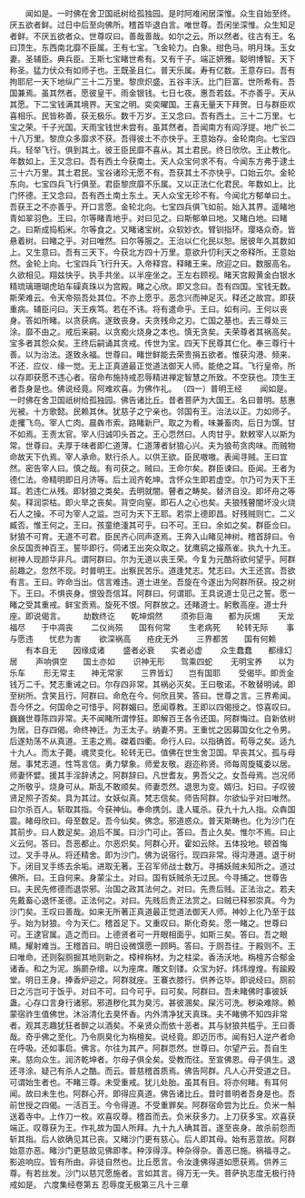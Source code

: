 <!-- { "loadSidebar": true } -->
　　闻如是。一时佛在舍卫国祇树给孤独园。是时阿难闲居深惟。众生自始至终。厌五欲者鲜。过日中后至向佛所。稽首毕退白言。唯世尊。吾闲坐深惟。众生知足者鲜。不厌五欲者众。世尊叹曰。善哉善哉。如尔之云。所以然者。往古有王。名曰顶生。东西南北靡不臣属。王有七宝。飞金轮力。白象。绀色马。明月珠。玉女妻。圣辅臣。典兵臣。王斯七宝睹世希有。又有千子。端正妍雅。聪明博智。天下称圣。猛力伏众有如师子也。王既圣且仁。普天乐属。寿有亿数。王意存曰。吾有拘耶尼一天下地纵广三十二万里。黎庶炽盛。五谷丰沃。比门巨富。世所希有。吾国兼焉。虽其然者。愿彼皇干。雨金银钱。七日七夜。惠吾若兹。不亦善乎。天从其愿。下二宝钱满其境界。天宝之明。奕奕曜国。王喜无量天下拜贺。日与群臣欢喜相乐。民皆称善。获无极乐。数千万岁。王又念曰。吾有西土。三十二万里。七宝之荣。千子光国。天雨宝钱世未尝有。虽其然者。吾闻南方有阎浮提。地广长二十八万里。黎庶众多靡求不获。吾得彼土不亦快乎。王意始存。金轮南向。七宝四兵。轻举飞行。俱到其土。彼王臣民靡不喜从。其土君民。终日欣欣。王止教化。年数如上。王又念曰。吾有西土今获南土。天人众宝何求不有。今闻东方弗于逮土三十六万里。其土君民。宝谷诸珍无愿不有。吾获其土不亦快乎。口始云尔。金轮东向。七宝四兵飞行俱至。君臣黎庶靡不乐属。又以正法仁化君民。年数如上。比门怀德。王又念曰。吾有西土南土东土。天人众宝无珍不有。今闻北方郁单曰土。吾获王之不亦善乎。开口言愿。金轮北向。七宝四兵俱飞如前。始入其界。遥睹地青如翠羽色。王曰。尔等睹青地乎。对曰见之。曰斯郁单曰地。又睹白地。曰睹之。曰斯成捣稻米。尔等食之。又睹诸宝树。众软妙衣。臂钏指环。璎珞众奇。皆悬着树。曰睹之乎。对曰唯然。曰尔等服之。王治以仁化民以恕。居彼年久其数如上。又生意曰。吾有三天下。今获北方四十万里。意欲升忉利天之帝释所。王意始然。金轮上向。七宝四兵飞行升天。入帝释宫。释睹王来。欣迎之曰。数服高名。久欲相见。翔兹快乎。执手共坐。以半座坐之。王左右顾视。睹天宫殿黄金白银水精琉璃珊瑚虎珀车磲真珠以为宫殿。睹之心欣。即又念曰。吾有四国。宝钱无数。斯荣难云。令天帝殒吾处其位。不亦上愿乎。恶念兴而神足灭。释还之故宫。即获重病。辅臣问曰。天王疾笃。若在不讳。将有遣命乎。王曰。如有问。王何以丧身。答如所睹。以贪获病。遂致丧身。夫贪残命之刃。亡国之基也。去三尊处三涂。靡不由之。戒后来嗣。以贪痴火烧身之本也。慎无贪矣。夫荣尊者其祸高矣。宝多者其怨众矣。王终后嗣诵其贪戒。传世为宝。四天下民尊其仁化。奉三尊行十善。以为治法。遂致永福。世尊曰。睹世鲜能去荣贵捐五欲者。惟获沟港、频来、不还．应仪．缘一觉。无上正真道最正觉道法御天人师。能绝之耳。飞行皇帝。所以存即获愿不违心者。宿命布施持戒忍辱精进禅定智慧之所致。不空获也。顶生王者吾身是也。佛说经竟。阿难欢喜。为佛作礼。
（四一）普明王经
　　闻如是。一时佛在舍卫国祇树给孤独园。佛告诸比丘。昔者菩萨为大国王。名曰普明。慈惠光被。十方歌懿。民赖其休。犹慈子之宁亲也。邻国有王。治法以正。力如师子。走攫飞鸟。宰人亡肉。晨犇市索。路睹新尸。取之为肴。味兼畜肉。后日为馔。甘不如焉。王责太官。宰人归诚叩头首之。王心恧然曰。人肉甘乎。默敕宰人以斯为常。世尊曰。夫厚于味者即仁道薄。仁道薄者豺狼心兴。夫为狼苟贪肉味。而贼物命故天下仇焉。宰人承命。默行杀人。以供王欲。臣民嗷嗷。表闻寻贼。王曰宜然。密告宰人曰。慎之哉。有司获之。贼曰。王命尔矣。群臣谏曰。臣闻。王者为德仁法。帝精明即日月济等。后土润齐乾坤。含怀众生即若虚空。尔乃可为天下王耳。若违仁从残。即豺狼之类矣。去明就闇。瞽者之畴矣。替济自没。即坏舟之等矣。释润崇枯。即火旱之丧矣。背空向窒。即石人之心也矣。夫狼残瞽闇坏没火烧石人之操。不可为宰人之监。岂可为天下王耶。若崇上德即昌。好残贼则亡。二义臧否。惟王何之。王曰。孩童绝湩其可乎。曰不可。王曰。余如之矣。群臣佥曰。豺狼不可育。无道不可君。臣民齐心同声逐焉。王奔入山睹见神树。稽首辞曰。令余反国贡神百王。誓毕即行。伺诸王出突众取之。犹鹰鹞之撮燕雀。执九十九王。树神人现颜华非凡。谓阿群曰。尔为无道以丧王荣。今复为元酷将欲何望乎。阿群前趣之。忽然不现。时普明王。出察民苦乐。道逢梵志。梵志曰。大王还宫。吾欲有言。王曰。昨命当出。信言难违。道士进坐。吾旋在今遂出为阿群所获。投之树下。王曰。不惧丧身。恨毁吾信耳。阿群曰。何谓耶。王具说道士见己之誓。愿一睹之受其重戒。鲜宝贡焉。旋死不恨。阿群放之。还睹道士。躬敷高座。道士升座。即说偈言。
　　劫数终讫　　乾坤烔然
　　须弥巨海　　都为灰焬
　　天龙福尽　　于中凋丧
　　二仪尚殒　　国有何常
　　生老病死　　轮转无际
　　事与愿违　　忧悲为害
　　欲深祸高　　疮疣无外
　　三界都苦　　国有何赖
　　有本自无　　因缘成诸
　　盛者必衰　　实者必虚
　　众生蠢蠢　　都缘幻居
　　声响俱空　　国土亦如
　　识神无形　　驾乘四蛇
　　无明宝养　　以为乐车
　　形无常主　　神无常家
　　三界皆幻　　岂有国耶
　　受偈毕。即贡金钱万二千。梵志重诫之曰。尔存四非常。其祸必灭矣。王曰敬诺。不敢替明诫。即至树所。含笑且行。阿群曰。命危在今。何欣且笑。答曰。世尊之言。三界希闻。吾今怀之。何国命之可惜乎。阿群媚曰。愿闻尊教。王即以四偈授之。惊喜叹曰。巍巍世尊陈四非常。夫不闻睹所谓悖狂。即解百王各令还国。阿群悔过。自新依树为居。日存四偈。命终神迁。为王太子。纳妻不男。王重忧之因募国女化之令男。后遂劮荡不从真道。王恚之焉。磔着四衢。命行人曰。以指确首。苟辱之矣。适九十九人。而太子薨。魂灵变化。轮转无已。值佛在世生舍卫国。早丧其父。孤与母居。事梵志道。性笃言信。勇力擘象。师爱友敬。遐迩称贤。师每周旋辄委以居。师妻怀嬖。援其手淫辞诱之。阿群辞曰。凡世耆友。男吾父之。女吾母焉。岂况师之所敬乎。烧身可从。斯乱不敢顺矣。师妻恧然。退思为变。婿归。妇曰。子叹彼贤足照子否矣。具为其过。女妖似真。梵志信矣。师告阿群。尔欲仙乎对曰唯然。曰尔杀百人。斩取其指。今获神仙。奉命携剑。逢人辄杀。获九十九人指。众犇国震。睹母欣曰。母至数足。吾今仙矣。佛念。邪道惑众。普天斯畴也。化为沙门在其前步。曰人数足矣。追后不属。曰沙门可止。答曰。吾止久矣。惟尔不焉。曰止义云何。答曰。吾恶都止。尔恶炽矣。阿群心开。霍如云除。五体投地。顿首悔过。叉手寻从。将还精舍。即为沙门。佛为说宿行。现四非常。得沟港道。退于树下。闭目叉手练去余垢。进取无著。王召军师战士数万。寻捕妖贼未知所之。道过佛所。曰。王自何来。身蒙尘土。对曰。国有妖贼杀无过民。今寻捕之。世尊告曰。夫民先修德而退崇邪。治国之政其法何之。对曰。先贵后贱。正法治之。若夫先戴畜心退怀圣德。正法何之。对曰。先贱后贵正法赏之。曰贼已释邪崇真。今为沙门矣。王叹曰善哉。如来无所著正真道最正觉道法御天人师。神妙上化乃至于兹乎。始为豺狼。今为天仁。稽首足下。又重叹曰。斯化奇矣。愿一睹之。世尊曰可。王逮官属。造之而曰。上德贤者可一开眼相面乎。如斯三矣。答曰。吾之眼睛。耀射难当。王稽首曰。明日设微馔愿一顾眄。答曰。于厕吾往。于殿则不。王曰唯命。还则裂厕掘其地则新之。樟梓栴材。为之柱梁。香汤沃地。栴檀苏合郁金诸香。和之为泥。旃罽杂缯。以为座席。雕文刻镂。众宝为好。炜炜煌煌。有踰殿堂。明日王身。捧香炉迎之。阿群就座。王褰衣膝行。供养讫毕。即说经曰。厕前日之污岂可于饭乎。对曰不可。曰今可乎。曰可矣。阿群曰。吾未睹佛时事彼妖蛊。心存口言身行诸邪。邪道秽化其为臭污。甚彼溷矣。屎污可洗。秽染难除。赖蒙宿祚生值佛世。沐浴清化去臭怀香。内外清净犹天真珠。夫不睹佛不知四非常者。观其志趣犹狂者醉之以酒矣。不亲贤众而依十恶者。其与豺狼共槛乎。王曰善哉。奇乎佛之至化。乃令厕臭化为栴檀矣。说经竟。即迈历市。闻有妇人逆产者命在呼吸。还如事启。佛言。尔往为其产。阿群恧然。世尊曰。尔望产云。吾自生来。慈向众生。润济乾坤者。尔母子俱全矣。受教而往。至宣佛恩。母子俱生。退还寻涂。疑己有杀人之酷。而云。普慈稽首质焉。佛告阿群。凡人心开受道之日。可谓始生者也。不睹三尊。未受重戒。犹儿处胎。虽其有目。将亦何睹。有耳何闻。故曰未生也。阿群心开。即得应真道。佛告诸比丘。昔时普明者吾身是也。吾前世授之四偈。一活百王。今令得道。不受重罪矣。阿群宿命尝为比丘。负米一斛送着寺中。上作刀一枚。欢喜叹尊。稽首而去。负米获多力。上刀获多宝。欢喜获端正。叹尊获为王。作礼故为国人所拜。九十九人确其首。遂至丧身。故杀前怨而斩其指。后人欲确见其已丧。又睹沙门更有慈心。后人即其母。始有恶意故。阿群始意亦恶。睹沙门更慈故见佛即孝。种淳得淳。种杂得杂。善恶已施。祸福寻之。影追响应。皆有所由。非徒自然也。比丘愿言。令汝逢佛得道如愿获焉。供养三尊。有若丝发。沙门以慈咒愿施者。言如其言。得万无一失。菩萨执志度无极行持戒如是。
六度集经卷第五
忍辱度无极第三凡十三章
